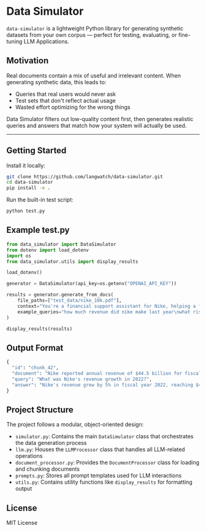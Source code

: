 # Data Simulator

`data-simulator` is a lightweight Python library for generating synthetic datasets from your own corpus — perfect for testing, evaluating, or fine-tuning LLM Applications.

## Motivation

Real documents contain a mix of useful and irrelevant content. When generating synthetic data, this leads to:

- Queries that real users would never ask
- Test sets that don't reflect actual usage
- Wasted effort optimizing for the wrong things

Data Simulator filters out low-quality content first, then generates realistic queries and answers that match how your system will actually be used.

---

## Getting Started

Install it locally:

```bash
git clone https://github.com/langwatch/data-simulator.git
cd data-simulator
pip install -e .
```

Run the built-in test script:

```bash
python test.py
```

## Example test.py

```python
from data_simulator import DataSimulator
from dotenv import load_dotenv
import os
from data_simulator.utils import display_results

load_dotenv()

generator = DataSimulator(api_key=os.getenv("OPENAI_API_KEY"))

results = generator.generate_from_docs(
    file_paths=["test_data/nike_10k.pdf"],
    context="You're a financial support assistant for Nike, helping a financial analyst decide whether to invest in the stock.",
    example_queries="how much revenue did nike make last year\nwhat risks does nike face\nwhat are nike's top 3 priorities"
)

display_results(results)
```

## Output Format

```python
{
  "id": "chunk_42",
  "document": "Nike reported annual revenue of $44.5 billion for fiscal year 2022, an increase of 5% compared to the previous year.",
  "query": "What was Nike's revenue growth in 2022?",
  "answer": "Nike's revenue grew by 5% in fiscal year 2022, reaching $44.5 billion."
}
```

## Project Structure

The project follows a modular, object-oriented design:

- `simulator.py`: Contains the main `DataSimulator` class that orchestrates the data generation process
- `llm.py`: Houses the `LLMProcessor` class that handles all LLM-related operations
- `document_processor.py`: Provides the `DocumentProcessor` class for loading and chunking documents
- `prompts.py`: Stores all prompt templates used for LLM interactions
- `utils.py`: Contains utility functions like `display_results` for formatting output

## License

MIT License